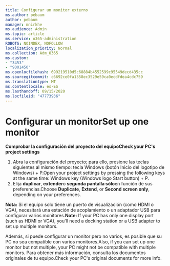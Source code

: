 ```yaml
---
title: Configurar un monitor externo
ms.author: pebaum
author: pebaum
manager: mnirkhe
ms.audience: Admin
ms.topic: article
ms.service: o365-administration
ROBOTS: NOINDEX, NOFOLLOW
localization_priority: Normal
ms.collection: Adm_O365
ms.custom:
- "3453"
- "9001450"
ms.openlocfilehash: 699219510d5c68884b4552599c95549decd435cc
ms.sourcegitcommit: c6692ce0fa1358ec3529e59ca0ecdfdea4cdc759
ms.translationtype: MT
ms.contentlocale: es-ES
ms.lasthandoff: 09/15/2020
ms.locfileid: "47773936"
---
```

# <a name="set-up-one-monitor"></a><span data-ttu-id="4902d-102">Configurar un monitor</span><span class="sxs-lookup"><span data-stu-id="4902d-102">Set up one monitor</span></span>

<span data-ttu-id="4902d-103">**Comprobar la configuración del proyecto del equipo**</span><span class="sxs-lookup"><span data-stu-id="4902d-103">**Check your PC's project settings**</span></span>

1. <span data-ttu-id="4902d-104">Abra la configuración del proyecto; para ello, presione las teclas siguientes al mismo tiempo: tecla Windows (botón Inicio del logotipo de Windows) + P.</span><span class="sxs-lookup"><span data-stu-id="4902d-104">Open your project settings by pressing the following keys at the same time: Windows key (Windows logo Start button) + P.</span></span>
2. <span data-ttu-id="4902d-105">Elija **duplicar**, **extender**o **segunda pantalla sólo**en función de sus preferencias.</span><span class="sxs-lookup"><span data-stu-id="4902d-105">Choose **Duplicate**, **Extend**, or **Second screen only**, depending on your preferences.</span></span>

<span data-ttu-id="4902d-106">**Nota:** Si el equipo solo tiene un puerto de visualización (como HDMI o VGA), necesitará una estación de acoplamiento o un adaptador USB para configurar varios monitores.</span><span class="sxs-lookup"><span data-stu-id="4902d-106">**Note:** If your PC has only one display port (such as HDMI or VGA), you'll need a docking station or a USB adapter to set up multiple monitors.</span></span>

<span data-ttu-id="4902d-107">Además, si puede configurar un monitor pero no varios, es posible que su PC no sea compatible con varios monitores.</span><span class="sxs-lookup"><span data-stu-id="4902d-107">Also, if you can set up one monitor but not multiple, your PC might not be compatible with multiple monitors.</span></span> <span data-ttu-id="4902d-108">Para obtener más información, consulta los documentos originales de tu equipo.</span><span class="sxs-lookup"><span data-stu-id="4902d-108">Check your PC's original documents for more info.</span></span>